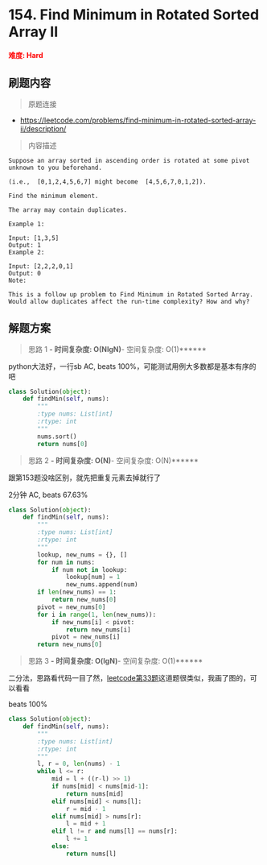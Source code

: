 # 154. Find Minimum in Rotated Sorted Array II

**<font color=red>难度: Hard</font>**

## 刷题内容

> 原题连接

* https://leetcode.com/problems/find-minimum-in-rotated-sorted-array-ii/description/

> 内容描述

```
Suppose an array sorted in ascending order is rotated at some pivot unknown to you beforehand.

(i.e.,  [0,1,2,4,5,6,7] might become  [4,5,6,7,0,1,2]).

Find the minimum element.

The array may contain duplicates.

Example 1:

Input: [1,3,5]
Output: 1
Example 2:

Input: [2,2,2,0,1]
Output: 0
Note:

This is a follow up problem to Find Minimum in Rotated Sorted Array.
Would allow duplicates affect the run-time complexity? How and why?
```

## 解题方案

> 思路 1
******- 时间复杂度: O(NlgN)******- 空间复杂度: O(1)******

python大法好，一行sb AC, beats 100%，可能测试用例大多数都是基本有序的吧

```python
class Solution(object):
    def findMin(self, nums):
        """
        :type nums: List[int]
        :rtype: int
        """
        nums.sort()
        return nums[0]
```

> 思路 2
******- 时间复杂度: O(N)******- 空间复杂度: O(N)******


跟第153题没啥区别，就先把重复元素去掉就行了

2分钟 AC, beats 67.63%


```python
class Solution(object):
    def findMin(self, nums):
        """
        :type nums: List[int]
        :rtype: int
        """
        lookup, new_nums = {}, []
        for num in nums:
            if num not in lookup:
                lookup[num] = 1
                new_nums.append(num)
        if len(new_nums) == 1:
            return new_nums[0]
        pivot = new_nums[0]
        for i in range(1, len(new_nums)):
            if new_nums[i] < pivot:
                return new_nums[i]
            pivot = new_nums[i]
        return new_nums[0]
```

> 思路 3
******- 时间复杂度: O(lgN)******- 空间复杂度: O(1)******


二分法，思路看代码一目了然，[leetcode第33题](https://github.com/apachecn/awesome-algorithm/blob/master/docs/Leetcode_Solutions/Python/033._search_in_rotated_sorted_array.md)这道题很类似，我画了图的，可以看看

beats 100%

```python
class Solution(object):
    def findMin(self, nums):
        """
        :type nums: List[int]
        :rtype: int
        """
        l, r = 0, len(nums) - 1
        while l <= r:
            mid = l + ((r-l) >> 1)
            if nums[mid] < nums[mid-1]:
                return nums[mid]
            elif nums[mid] < nums[l]:
                r = mid - 1
            elif nums[mid] > nums[r]:
                l = mid + 1
            elif l != r and nums[l] == nums[r]:
                l += 1
            else:
                return nums[l]
```




























